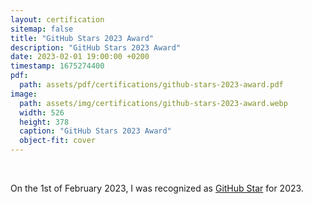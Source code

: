 ```yaml
---
layout: certification
sitemap: false
title: "GitHub Stars 2023 Award"
description: "GitHub Stars 2023 Award"
date: 2023-02-01 19:00:00 +0200
timestamp: 1675274400
pdf:
  path: assets/pdf/certifications/github-stars-2023-award.pdf
image:
  path: assets/img/certifications/github-stars-2023-award.webp
  width: 526
  height: 378
  caption: "GitHub Stars 2023 Award"
  object-fit: cover
---
```


<br />

<p class="lead text-center">
  On the <time datetime="2023-02-01">1st of February 2023</time>, I was recognized as <a href="https://stars.github.com/profiles/char0n/">GitHub Star</a> for 2023.
</p>

